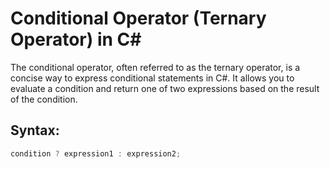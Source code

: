 # Conditional Operator (Ternary Operator) in C#

The conditional operator, often referred to as the ternary operator, is a concise way to express conditional statements in C#. It allows you to evaluate a condition and return one of two expressions based on the result of the condition.

## Syntax:

```csharp
condition ? expression1 : expression2;
